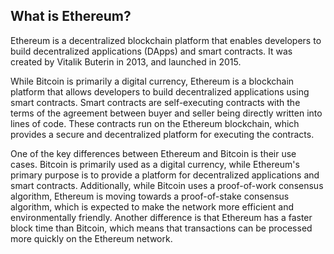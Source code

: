 ## What is Ethereum?

Ethereum is a decentralized blockchain platform that enables developers to build decentralized applications (DApps) and smart contracts. It was created by Vitalik Buterin in 2013, and launched in 2015.

While Bitcoin is primarily a digital currency, Ethereum is a blockchain platform that allows developers to build decentralized applications using smart contracts. Smart contracts are self-executing contracts with the terms of the agreement between buyer and seller being directly written into lines of code. These contracts run on the Ethereum blockchain, which provides a secure and decentralized platform for executing the contracts.

One of the key differences between Ethereum and Bitcoin is their use cases. Bitcoin is primarily used as a digital currency, while Ethereum's primary purpose is to provide a platform for decentralized applications and smart contracts. Additionally, while Bitcoin uses a proof-of-work consensus algorithm, Ethereum is moving towards a proof-of-stake consensus algorithm, which is expected to make the network more efficient and environmentally friendly. Another difference is that Ethereum has a faster block time than Bitcoin, which means that transactions can be processed more quickly on the Ethereum network.
